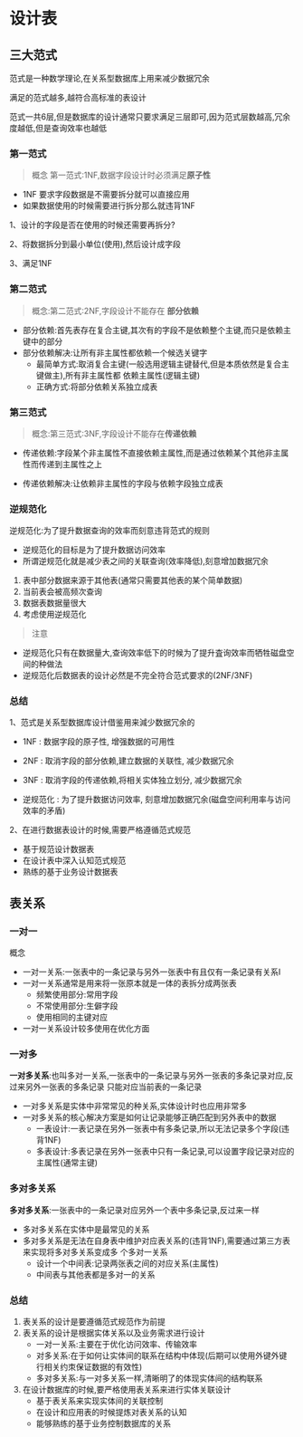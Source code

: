 # 设计表

## 三大范式

范式是一种数学理论,在关系型数据库上用来减少数据冗余

满足的范式越多,越符合高标准的表设计

范式一共6层,但是数据库的设计通常只要求满足三层即可,因为范式层数越高,冗余度越低,但是查询效率也越低

### 第一范式

>  概念 第一范式:1NF,数据字段设计时必须满足**原子性**

+ 1NF 要求字段数据是不需要拆分就可以直接应用 
+ 如果数据使用的时候需要进行拆分那么就违背1NF  

1、设计的字段是否在使用的时候还需要再拆分?

2、将数据拆分到最小单位(使用),然后设计成字段

3、满足1NF

### 第二范式

> 概念:第二范式:2NF,字段设计不能存在 **部分依赖**

+ 部分依赖:首先表存在复合主键,其次有的字段不是依赖整个主键,而只是依赖主键中的部分
+ 部分依赖解决:让所有非主属性都依赖一个候选关键字
  + 最简单方式:取消复合主键(一般选用逻辑主键替代,但是本质依然是复合主键做主),所有非主属性都
    依赖主属性(逻辑主键)
  + 正确方式:将部分依赖关系独立成表

### 第三范式

> 概念:第三范式:3NF,字段设计不能存在**传递依赖**

+ 传递依赖:字段某个非主属性不直接依赖主属性,而是通过依赖某个其他非主属性而传递到主属性之上

+ 传递依赖解决:让依赖非主属性的字段与依赖字段独立成表

### 逆规范化

逆规范化:为了提升数据查询的效率而刻意违背范式的规则

+ 逆规范化的目标是为了提升数据访问效率
+ 所谓逆规范化就是减少表之间的关联查询(效率降低),刻意增加数据冗余

1. 表中部分数据来源于其他表(通常只需要其他表的某个简单数据)
2. 当前表会被高频次查询
3. 数据表数据量很大
4. 考虑使用逆规范化

> 注意

+ 逆规范化只有在数据量大,查询效率低下的时候为了提升査询效率而牺牲磁盘空间的种做法
+ 逆规范化后数据表的设计必然是不完全符合范式要求的(2NF/3NF)

### 总结

1、范式是关系型数据库设计借鉴用来減少数据冗余的

+ 1NF : 数据字段的原子性, 增强数据的可用性

+ 2NF : 取消字段的部分依赖,建立数据的关联性, 减少数据冗余

+ 3NF : 取消字段的传递依赖,将相关实体独立划分, 减少数据冗余

+ 逆规范化 : 为了提升数据访问效率, 刻意增加数据冗余(磁盘空间利用率与访问效率的矛盾)

  

2、在进行数据表设计的时候,需要严格遵循范式规范

+ 基于规范设计数据表
+ 在设计表中深入认知范式规范
+ 熟练的基于业务设计数据表

## 表关系

### 一对一

概念

+ 一对一关系:一张表中的一条记录与另外一张表中有且仅有一条记录有关系I
+ 一对一关系通常是用来将一张原本就是一体的表拆分成两张表
  + 频繁使用部分:常用字段
  + 不常使用部分:生僻字段
  + 使用相同的主键对应
+ 一对一关系设计较多使用在优化方面

### 一对多

**一对多关系**:也叫多对一关系,一张表中的一条记录与另外一张表的多条记录对应,反过来另外一张表的多条记录
只能对应当前表的一条记录

+ 一对多关系是实体中非常常见的种关系,实体设计时也应用非常多
+ 一对多关系的核心解决方案是如何让记录能够正确匹配到另外表中的数据
  + 一表设计:一表记录在另外一张表中有多条记录,所以无法记录多个字段(违背1NF)
  + 多表设计:多表记录在另外一张表中只有一条记录,可以设置字段记录对应的主属性(通常主键)

### 多对多关系


**多对多关系**:一张表中的一条记录对应另外一个表中多条记录,反过来一样

+ 多对多关系在实体中是最常见的关系
+ 多对多关系是无法在自身表中维护对应表关系的(违背1NF),需要通过第三方表来实现将多对多关系变成多
  个多对一关系
  + 设计一个中间表:记录两张表之间的对应关系(主属性)
  + 中间表与其他表都是多对一的关系

### 总结

1. 表关系的设计是要遵循范式规范作为前提
2. 表关系的设计是根据实体关系以及业务需求进行设计
   + 一对一关系:主要在于优化访问效率、传输效率
   + 对多关系:在于如何让实体间的联系在结构中体现(后期可以使用外键外键行相关约朿保证数据的有效性)
   + 多对多关系:与一对多关系一样,清晰明了的体现实体间的结构联系
3. 在设计数据库的时候,要严格使用表关系来进行实体关联设计
   + 基于表关系来实现实体间的关联控制
   + 在设计和应用表的时候提炼对表关系的认知
   + 能够熟练的基于业务控制数据库的关系